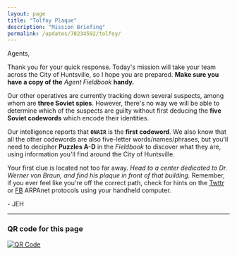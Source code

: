 ```yaml
---
layout: page
title: "Tolfoy Plaque"
description: "Mission Briefing"
permalink: /updates/78234592/tolfoy/
---
```


Agents,

Thank you for your quick response. Today's mission will take your
team across the City of Huntsville, so I hope you are prepared.
**Make sure you have a copy of the** *Agent Fieldbook*
**handy.**

Our other operatives are currently tracking down several suspects,
among whom are **three Soviet spies**. However, there's no way
we will be able to determine which of the suspects are guilty without
first deducing the **five Soviet codewords** which encode their
identities.

Our intelligence reports that **`ONAIR`** is the **first codeword**.
We also know that all the other codewords
are also five-letter words/names/phrases, but you'll need to decipher
**Puzzles A-D** in the *Fieldbook* to discover what they are, using information you'll
find around the City of Huntsville.

Your first clue is located not too far away.
*Head to a center dedicated to Dr. Werner von Braun, and find his
plaque in front of that building.* Remember, if you ever
feel like you're off the correct path, check for hints on the
[Twttr][Twitter] or [FB][Facebook] ARPAnet protocols using your
handheld computer.

[Twitter]: http://twitter.com/EscapePodGame/
[Facebook]: http://fb.com/EscapePodGame/

\- JEH

---

### QR code for this page

[![QR Code][qrcode]][qrcode]

[qrcode]: https://api.qrserver.com/v1/create-qr-code/?size=300x300&data=http://ephunt16.clontz.org/updates/78234592/tolfoy/
